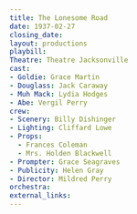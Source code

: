 ```yaml
---
title: The Lonesome Road
date: 1937-02-27
closing_date:
layout: productions
playbill:
Theatre: Theatre Jacksonville
cast:
- Goldie: Grace Martin
- Douglass: Jack Caraway
- Muh Mack: Lydia Hodges
- Abe: Vergil Perry
crew:
- Scenery: Billy Dishinger
- Lighting: Cliffard Lowe
- Props:
  - Frances Coleman
  - Mrs. Holden Blackwell
- Prompter: Grace Seagraves
- Publicity: Helen Gray
- Director: Mildred Perry
orchestra:
external_links:
---
```


